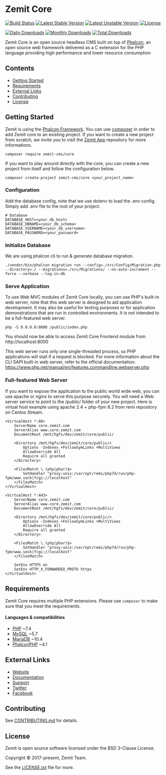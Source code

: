# Zemit Core
[![Build Status](https://scrutinizer-ci.com/g/zemit-cms/core/badges/build.png?b=master)](https://scrutinizer-ci.com/g/zemit-cms/core/build-status/master)
[![Latest Stable Version](https://poser.pugx.org/zemit-cms/core/v/stable)](https://packagist.org/packages/zemit-cms/core)
[![Latest Unstable Version](https://poser.pugx.org/zemit-cms/core/v/unstable)](https://packagist.org/packages/zemit-cms/core)
[![License](https://poser.pugx.org/zemit-cms/core/license)](https://packagist.org/packages/zemit-cms/core)

[![Daily Downloads](https://poser.pugx.org/zemit-cms/core/d/daily)](https://packagist.org/packages/zemit-cms/core)
[![Monthly Downloads](https://poser.pugx.org/zemit-cms/core/d/monthly)](https://packagist.org/packages/zemit-cms/core)
[![Total Downloads](https://poser.pugx.org/zemit-cms/core/downloads)](https://packagist.org/packages/zemit-cms/core)

Zemit Core is an open source headless CMS built on top of [Phalcon](https://github.com/phalcon/cphalcon), an open source web framework delivered as a C extension for the PHP language providing high performance and lower resource consumption

## Contents
- [Getting Started](#getting-started)
- [Requirements](#requirements)
- [External Links](#external-links)
- [Contributing](#contributing)
- [License](#license)
  
## Getting Started
Zemit is using the [Phalcon Framework](https://phalconphp.com). You can use [composer](https://getcomposer.org/) in order to add Zemit core to an existing project. If you want to create a new project from scratch, we invite you to visit the [Zemit App](https://github.com/zemit-cms/app) repository for more informations.
```shell
composer require zemit-cms/core
```

If you want to play around directly with the core, you can create a new project from itself and follow the configuration below.
```shell
composer create-project zemit-cms/core <your_project_name>
```

### Configuration
Add the database config, note that we use dotenv to load the .env config. Simply add .env file to the root of your project.
```dotenv
# Database
DATABASE_HOST=<your_db_host>
DATABASE_DBNAME=<your_db_schema>
DATABASE_USERNAME=<your_db_username>
DATABASE_PASSWORD=<your_password>
```

### Initialize Database
We are using phalcon cli to run & generate database migration.
```shell
./vendor/bin/phalcon migration run --config=./src/Config/Migration.php --directory=./ --migrations=./src/Migrations/ --no-auto-increment --force --verbose --log-in-db
```

### Serve Application
To use Web MVC modules of Zemit Core locally, you can use PHP's built-in web server,
note that this web server is designed to aid application development.
It may also be useful for testing purposes or for application demonstrations
that are run in controlled environments. It is not intended to be a full-featured web server.
```shell
php -S 0.0.0.0:8000 /public/index.php
```
You should now be able to access Zemit Core Frontend module from http://localhost:8000

This web server runs only one single-threaded process, so PHP applications will stall if a request is blocked.
For more information about the CLI SAPI built-in web server, refer to the official documentation:
https://www.php.net/manual/en/features.commandline.webserver.php

### Full-featured Web Server
If you want to expose the application to the public world wide web,
you can use apache or nginx to serve this purpose securely.
You will need a Web server service to point to the /public/ folder of your new project.
Here is virtual host example using apache 2.4 + php-fpm 8.2 from remi repository on Centos Stream.
```apacheconf
<VirtualHost *:80>
    ServerName core.zemit.com
    ServerAlias www.core.zemit.com
    DocumentRoot /mnt/hgfs/dev/zemit/core/public/
    
    <Directory /mnt/hgfs/dev/zemit/core/public/>
        Options -Indexes +FollowSymLinks +MultiViews
        AllowOverride All
        Require all granted
    </Directory>
    
    <FilesMatch \.(php|phar)$>
        SetHandler "proxy:unix:/var/opt/remi/php74/run/php-fpm/www.sock|fcgi://localhost"
    </FilesMatch>
</VirtualHost>

<VirtualHost *:443>
    ServerName core.zemit.com
    ServerAlias www.core.zemit.com
    DocumentRoot /mnt/hgfs/dev/zemit/core/public/
    
    <Directory /mnt/hgfs/dev/zemit/core/public/>
        Options -Indexes +FollowSymLinks +MultiViews
        AllowOverride All
        Require all granted
    </Directory>
    
    <FilesMatch \.(php|phar)$>
        SetHandler "proxy:unix:/var/opt/remi/php74/run/php-fpm/www.sock|fcgi://localhost"
    </FilesMatch>
    
    SetEnv HTTPS on
    SetEnv HTTP_X_FORWARDED_PROTO https
</VirtualHost>
```


## Requirements
Zemit Core requires multiple PHP extensions. Please use `composer` to make sure that you meet the requirements.

#### Languages & compatibilities
- [PHP](https://secure.php.net/) ~7.4
- [MySQL](https://www.mysql.com/) ~5.7
- [MariaDB](https://mariadb.com/) ~10.4
- [PhalconPHP](https://phalconphp.com/) ~4.1

## External Links
* [Website](https://www.zemit.com)
* [Documentation](https://docs.zemit.com)
* [Support](https://forum.zemit.com)
* [Twitter](https://twitter.zemit.com)
* [Facebook](https://facebook.zemit.com)

## Contributing
See [CONTRIBUTING.md](https://github.com/zemit-cms/core/blob/master/CONTRIBUTING.md) for details.

## License
Zemit is open source software licensed under the BSD 3-Clause License.

Copyright © 2017-present, Zemit Team.

See the [LICENSE.txt](https://github.com/zemit-cms/core/blob/master/LICENSE.txt) file for more.
